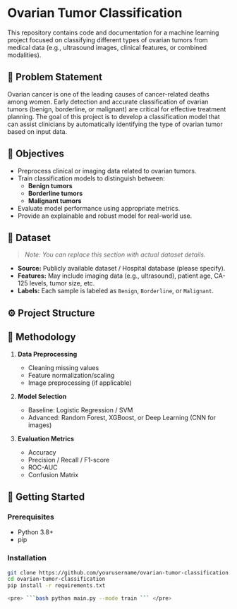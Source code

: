 # Ovarian Tumor Classification

This repository contains code and documentation for a machine learning project focused on classifying different types of ovarian tumors from medical data (e.g., ultrasound images, clinical features, or combined modalities).

## 📌 Problem Statement

Ovarian cancer is one of the leading causes of cancer-related deaths among women. Early detection and accurate classification of ovarian tumors (benign, borderline, or malignant) are critical for effective treatment planning. The goal of this project is to develop a classification model that can assist clinicians by automatically identifying the type of ovarian tumor based on input data.

## 🎯 Objectives

- Preprocess clinical or imaging data related to ovarian tumors.
- Train classification models to distinguish between:
  - **Benign tumors**
  - **Borderline tumors**
  - **Malignant tumors**
- Evaluate model performance using appropriate metrics.
- Provide an explainable and robust model for real-world use.

## 📁 Dataset

> *Note: You can replace this section with actual dataset details.*

- **Source:** Publicly available dataset / Hospital database (please specify).
- **Features:** May include imaging data (e.g., ultrasound), patient age, CA-125 levels, tumor size, etc.
- **Labels:** Each sample is labeled as `Benign`, `Borderline`, or `Malignant`.

## ⚙️ Project Structure




## 🧠 Methodology

1. **Data Preprocessing**
   - Cleaning missing values
   - Feature normalization/scaling
   - Image preprocessing (if applicable)

2. **Model Selection**
   - Baseline: Logistic Regression / SVM
   - Advanced: Random Forest, XGBoost, or Deep Learning (CNN for images)

3. **Evaluation Metrics**
   - Accuracy
   - Precision / Recall / F1-score
   - ROC-AUC
   - Confusion Matrix

## 🚀 Getting Started

### Prerequisites

- Python 3.8+
- pip

### Installation

```bash
git clone https://github.com/yourusername/ovarian-tumor-classification.git
cd ovarian-tumor-classification
pip install -r requirements.txt

<pre> ```bash python main.py --mode train ``` </pre>

